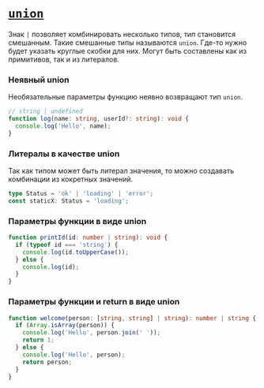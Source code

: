 # [`union`](../index.md)

Знак `|` позволяет комбинировать несколько типов, тип становится смешанным. Такие смешанные типы называются `union`. Где-то нужно будет указать круглые скобки для них. Могут быть составлены как из примитивов, так и из литералов.

### Неявный union

Необязательные параметры функцию неявно возвращают тип `union`.

```ts
// string | undefined
function log(name: string, userId?: string): void {
  console.log('Hello', name);
}
```

### Литералы в качестве union

Так как типом может быть литерал значения, то можно создавать комбинации из кокретных значений.

```ts
type Status = 'ok' | 'loading' | 'error';
const staticX: Status = 'loading';
```

### Параметры функции в виде union

```ts
function printId(id: number | string): void {
  if (typeof id === 'string') {
    console.log(id.toUpperCase());
  } else {
    console.log(id);
  }
}
```

### Параметры функции и return в виде union

```ts
function welcome(person: [string, string] | string): number | string {
  if (Array.isArray(person)) {
    console.log('Hello', person.join(' '));
    return 1;
  } else {
    console.log('Hello', person);
    return person;
  }
}
```
